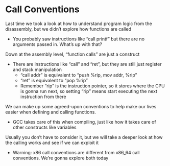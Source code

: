 # Call Conventions

Last time we took a look at how to understand program logic from the disassembly, but we didn’t explore how functions are called
- You probably saw instructions like “call printf” but there are no arguments passed in. What’s up with that?

Down at the assembly level, “function calls” are just a construct
- There are instructions like “call” and “ret”, but they are still just register and stack manipulation
  - “call addr” is equivalent to “push %rip, mov addr, %rip”
  - “ret” is equivalent to “pop %rip”
  - Remember “rip” is the instruction pointer, so it stores where the CPU is gonna run next, so setting “rip” means start executing the next instruction from there

We can make up some agreed-upon conventions to help make our lives easier when defining and calling functions.
- GCC takes care of this when compiling, just like how it takes care of other constructs like variables

Usually you don’t have to consider it, but we will take a deeper look at how the calling works and see if we can exploit it

- Warning: x86 call conventions are different from x86_64 call conventions. We’re gonna explore both today